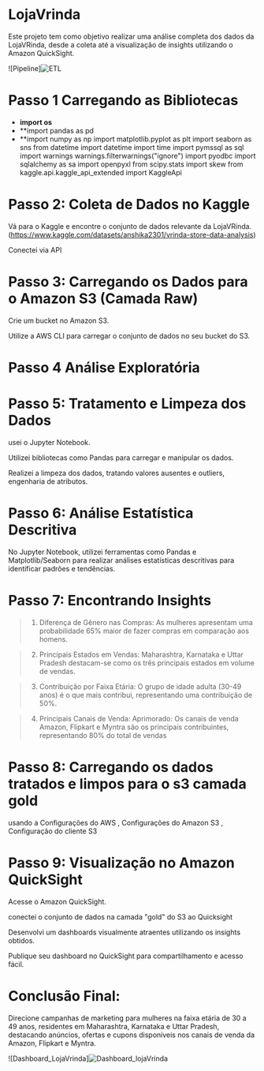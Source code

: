 # LojaVrinda

Este projeto tem como objetivo realizar uma análise completa dos dados da LojaVRinda, desde a coleta até a visualização de insights utilizando o Amazon QuickSight.

![Pipeline]![ETL](https://github.com/Robertofsouzas/LojaVrinda/assets/67076322/fff492d3-2c4a-4cc3-ac98-b6ceba708461)

# Passo 1 Carregando as Bibliotecas
- **import os**
- **import pandas as pd
- **import numpy as np
import matplotlib.pyplot as plt
import seaborn as sns
from datetime import datetime
import time
import pymssql as sql
import warnings
warnings.filterwarnings("ignore")
import pyodbc
import sqlalchemy as sa 
import openpyxl
from scipy.stats import skew
from kaggle.api.kaggle_api_extended import KaggleApi

# Passo 2: Coleta de Dados no Kaggle

Vá para o Kaggle e encontre o conjunto de dados relevante da LojaVRinda.(https://www.kaggle.com/datasets/anshika2301/vrinda-store-data-analysis)

Conectei via API

# Passo 3: Carregando os Dados para o Amazon S3 (Camada Raw)
Crie um bucket no Amazon S3.

Utilize a AWS CLI para carregar o conjunto de dados no seu bucket do S3.

# Passo 4 Análise Exploratória


# Passo 5: Tratamento e Limpeza dos Dados

usei  o Jupyter Notebook.

Utilizei bibliotecas como Pandas para carregar e manipular os dados.

Realizei a limpeza dos dados, tratando valores ausentes e outliers, engenharia de atributos.


# Passo 6: Análise Estatística Descritiva

No Jupyter Notebook, utilizei ferramentas como Pandas e Matplotlib/Seaborn para realizar análises estatísticas descritivas para identificar padrões e tendências.



# Passo 7: Encontrando Insights

> 1. Diferença de Gênero nas Compras:
As mulheres apresentam uma probabilidade 65% maior de fazer compras em comparação aos homens.

> 2. Principais Estados em Vendas:
Maharashtra, Karnataka e Uttar Pradesh destacam-se como os três principais estados em volume de vendas.

> 3. Contribuição por Faixa Etária:
O grupo de idade adulta (30-49 anos) é o que mais contribui, representando uma contribuição de 50%.

>4. Principais Canais de Venda:
Aprimorado: Os canais de venda Amazon, Flipkart e Myntra são os principais contribuintes, representando 80% do total de vendas



# Passo 8: Carregando os dados tratados e limpos para o s3 camada gold

usando a Configurações do AWS ,  Configurações do Amazon S3 , Configuração do cliente S3



# Passo 9: Visualização no Amazon QuickSight

Acesse o Amazon QuickSight.

 conectei o conjunto de dados na camada "gold" do S3 ao Quicksight

Desenvolvi um dashboards visualmente atraentes utilizando os insights obtidos.

Publique seu dashboard no QuickSight para compartilhamento e acesso fácil.


# Conclusão Final:
Direcione campanhas de marketing para mulheres na faixa etária de 30 a 49 anos, residentes em Maharashtra, Karnataka e Uttar Pradesh, destacando anúncios, ofertas e cupons disponíveis nos canais de venda da Amazon, Flipkart e Myntra.




![Dashboard_LojaVrinda]![Dashboard_lojaVrinda](https://github.com/Robertofsouzas/LojaVrinda/assets/67076322/3dca334c-cdaa-4ad9-8677-76bd9d17be67)







